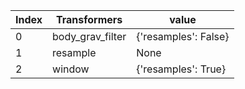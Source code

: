 | Index | Transformers | value | 
| ----- | ----- | ----- | 
| 0 | body_grav_filter | {'resamples': False} | 
| 1 | resample | None | 
| 2 | window | {'resamples': True} | 
